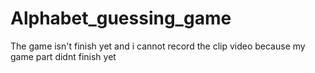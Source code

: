 # Alphabet_guessing_game
The game isn't finish yet and i cannot record the clip video because my game part
didnt finish yet

